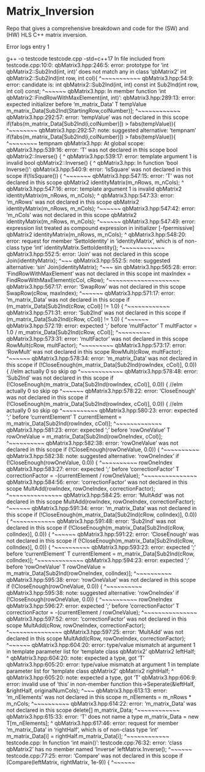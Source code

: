 # Matrix_Inversion
Repo that gives a comprehensive breakdown and code for the (SW) and (HW) HLS C++ matrix inversion.


Error logs  entry 1 

g++ -o testcode testcode.cpp -std=c++17
In file included from testcode.cpp:10:0:
qbMatrix3.hpp:246:5: error: prototype for ‘int qbMatrix2<T>::Sub2Ind(int, int)’ does not match any in class ‘qbMatrix2<T>’
 int qbMatrix2<T>::Sub2Ind(int row, int col){
     ^~~~~~~~~~~~
qbMatrix3.hpp:54:9: error: candidate is: int qbMatrix2<T>::Sub2Ind(int, int) const
     int Sub2Ind(int row, int col) const;
         ^~~~~~~
qbMatrix3.hpp: In member function ‘int qbMatrix2<T>::FindRowWithMaxElement(int, int)’:
qbMatrix3.hpp:289:13: error: expected initializer before ‘m_matrix_Data’
 T tempValue m_matrix_Data[Sub2Ind(StartingRow,colNumber)];
             ^~~~~~~~~~~~~
qbMatrix3.hpp:292:57: error: ‘tempValue’ was not declared in this scope
     if(fabs(m_matrix_Data[Sub2Ind(i,colNumber)]) > fabs(tempValue)){
                                                         ^~~~~~~~~
qbMatrix3.hpp:292:57: note: suggested alternative: ‘tempnam’
     if(fabs(m_matrix_Data[Sub2Ind(i,colNumber)]) > fabs(tempValue)){
                                                         ^~~~~~~~~
                                                         tempnam
qbMatrix3.hpp: At global scope:
qbMatrix3.hpp:539:16: error: ‘T’ was not declared in this scope
 bool qbMatrix2<T>::Inverse() {
                ^
qbMatrix3.hpp:539:17: error: template argument 1 is invalid
 bool qbMatrix2<T>::Inverse() {
                 ^
qbMatrix3.hpp: In function ‘bool Inverse()’:
qbMatrix3.hpp:540:9: error: ‘IsSquare’ was not declared in this scope
     if(!IsSquare()) {
         ^~~~~~~~
qbMatrix3.hpp:547:15: error: ‘T’ was not declared in this scope
     qbMatrix2<T> identityMatrix(m_nRows, m_nCols);
               ^
qbMatrix3.hpp:547:16: error: template argument 1 is invalid
     qbMatrix2<T> identityMatrix(m_nRows, m_nCols);
                ^
qbMatrix3.hpp:547:33: error: ‘m_nRows’ was not declared in this scope
     qbMatrix2<T> identityMatrix(m_nRows, m_nCols);
                                 ^~~~~~~
qbMatrix3.hpp:547:42: error: ‘m_nCols’ was not declared in this scope
     qbMatrix2<T> identityMatrix(m_nRows, m_nCols);
                                          ^~~~~~~
qbMatrix3.hpp:547:49: error: expression list treated as compound expression in initializer [-fpermissive]
     qbMatrix2<T> identityMatrix(m_nRows, m_nCols);
                                                 ^
qbMatrix3.hpp:548:20: error: request for member ‘SettoIdentity’ in ‘identityMatrix’, which is of non-class type ‘int’
     identityMatrix.SettoIdentity();
                    ^~~~~~~~~~~~~
qbMatrix3.hpp:552:5: error: ‘Join’ was not declared in this scope
     Join(identityMatrix);
     ^~~~
qbMatrix3.hpp:552:5: note: suggested alternative: ‘sin’
     Join(identityMatrix);
     ^~~~
     sin
qbMatrix3.hpp:565:28: error: ‘FindRowWithMaxElement’ was not declared in this scope
             int maxIndex = FindRowWithMaxElement(cCol, cRow);
                            ^~~~~~~~~~~~~~~~~~~~~
qbMatrix3.hpp:567:17: error: ‘SwapRow’ was not declared in this scope
                 SwapRow(cRow, maxIndex);
                 ^~~~~~~
qbMatrix3.hpp:571:17: error: ‘m_matrix_Data’ was not declared in this scope
             if (m_matrix_Data[Sub2Ind(cRow, cCol)] != 1.0) {
                 ^~~~~~~~~~~~~
qbMatrix3.hpp:571:31: error: ‘Sub2Ind’ was not declared in this scope
             if (m_matrix_Data[Sub2Ind(cRow, cCol)] != 1.0) {
                               ^~~~~~~
qbMatrix3.hpp:572:19: error: expected ‘;’ before ‘multFactor’
                 T multFactor = 1.0 / m_matrix_Data[Sub2Ind(cRow, cCol)];
                   ^~~~~~~~~~
qbMatrix3.hpp:573:31: error: ‘multFactor’ was not declared in this scope
                 RowMult(cRow, multFactor);
                               ^~~~~~~~~~
qbMatrix3.hpp:573:17: error: ‘RowMult’ was not declared in this scope
                 RowMult(cRow, multFactor);
                 ^~~~~~~
qbMatrix3.hpp:578:34: error: ‘m_matrix_Data’ was not declared in this scope
                 if (!CloseEnough(m_matrix_Data[Sub2Ind(rowIndex, cCol)], 0.0)) { //elm actually 0 so skip op
                                  ^~~~~~~~~~~~~
qbMatrix3.hpp:578:48: error: ‘Sub2Ind’ was not declared in this scope
                 if (!CloseEnough(m_matrix_Data[Sub2Ind(rowIndex, cCol)], 0.0)) { //elm actually 0 so skip op
                                                ^~~~~~~
qbMatrix3.hpp:578:22: error: ‘CloseEnough’ was not declared in this scope
                 if (!CloseEnough(m_matrix_Data[Sub2Ind(rowIndex, cCol)], 0.0)) { //elm actually 0 so skip op
                      ^~~~~~~~~~~
qbMatrix3.hpp:580:23: error: expected ‘;’ before ‘currentElement’
                     T currentElement = m_matrix_Data[Sub2Ind(rowIndex, cCol)];
                       ^~~~~~~~~~~~~~
qbMatrix3.hpp:581:23: error: expected ‘;’ before ‘rowOneValue’
                     T rowOneValue = m_matrix_Data[Sub2Ind(rowOneIndex, cCol)];
                       ^~~~~~~~~~~
qbMatrix3.hpp:582:38: error: ‘rowOneValue’ was not declared in this scope
                     if (!CloseEnough(rowOneValue, 0.0)) {
                                      ^~~~~~~~~~~
qbMatrix3.hpp:582:38: note: suggested alternative: ‘rowOneIndex’
                     if (!CloseEnough(rowOneValue, 0.0)) {
                                      ^~~~~~~~~~~
                                      rowOneIndex
qbMatrix3.hpp:583:27: error: expected ‘;’ before ‘correctionFactor’
                         T correctionFactor = -(currentElement / rowOneValue);
                           ^~~~~~~~~~~~~~~~
qbMatrix3.hpp:584:56: error: ‘correctionFactor’ was not declared in this scope
                         MultAdd(rowIndex, rowOneIndex, correctionFactor);
                                                        ^~~~~~~~~~~~~~~~
qbMatrix3.hpp:584:25: error: ‘MultAdd’ was not declared in this scope
                         MultAdd(rowIndex, rowOneIndex, correctionFactor);
                         ^~~~~~~
qbMatrix3.hpp:591:34: error: ‘m_matrix_Data’ was not declared in this scope
                 if (!CloseEnough(m_matrix_Data[Sub2Ind(cRow, colIndex)], 0.0)) {
                                  ^~~~~~~~~~~~~
qbMatrix3.hpp:591:48: error: ‘Sub2Ind’ was not declared in this scope
                 if (!CloseEnough(m_matrix_Data[Sub2Ind(cRow, colIndex)], 0.0)) {
                                                ^~~~~~~
qbMatrix3.hpp:591:22: error: ‘CloseEnough’ was not declared in this scope
                 if (!CloseEnough(m_matrix_Data[Sub2Ind(cRow, colIndex)], 0.0)) {
                      ^~~~~~~~~~~
qbMatrix3.hpp:593:23: error: expected ‘;’ before ‘currentElement’
                     T currentElement = m_matrix_Data[Sub2Ind(cRow, colIndex)];
                       ^~~~~~~~~~~~~~
qbMatrix3.hpp:594:23: error: expected ‘;’ before ‘rowOneValue’
                     T rowOneValue = m_matrix_Data[Sub2Ind(rowOneIndex, colIndex)];
                       ^~~~~~~~~~~
qbMatrix3.hpp:595:38: error: ‘rowOneValue’ was not declared in this scope
                     if (!CloseEnough(rowOneValue, 0.0)) {
                                      ^~~~~~~~~~~
qbMatrix3.hpp:595:38: note: suggested alternative: ‘rowOneIndex’
                     if (!CloseEnough(rowOneValue, 0.0)) {
                                      ^~~~~~~~~~~
                                      rowOneIndex
qbMatrix3.hpp:596:27: error: expected ‘;’ before ‘correctionFactor’
                         T correctionFactor = -(currentElement / rowOneValue);
                           ^~~~~~~~~~~~~~~~
qbMatrix3.hpp:597:52: error: ‘correctionFactor’ was not declared in this scope
                         MultAdd(cRow, rowOneIndex, correctionFactor);
                                                    ^~~~~~~~~~~~~~~~
qbMatrix3.hpp:597:25: error: ‘MultAdd’ was not declared in this scope
                         MultAdd(cRow, rowOneIndex, correctionFactor);
                         ^~~~~~~
qbMatrix3.hpp:604:20: error: type/value mismatch at argument 1 in template parameter list for ‘template<class T> class qbMatrix2’
         qbMatrix2<T> leftHalf;
                    ^
qbMatrix3.hpp:604:20: note:   expected a type, got ‘T’
qbMatrix3.hpp:605:20: error: type/value mismatch at argument 1 in template parameter list for ‘template<class T> class qbMatrix2’
         qbMatrix2<T> rightHalf;
                    ^
qbMatrix3.hpp:605:20: note:   expected a type, got ‘T’
qbMatrix3.hpp:606:9: error: invalid use of ‘this’ in non-member function
         this->Seperate(&leftHalf, &rightHalf, originalNumCols);
         ^~~~
qbMatrix3.hpp:613:13: error: ‘m_nElements’ was not declared in this scope
             m_nElements = m_nRows * m_nCols;
             ^~~~~~~~~~~
qbMatrix3.hpp:614:22: error: ‘m_matrix_Data’ was not declared in this scope
             delete[] m_matrix_Data;
                      ^~~~~~~~~~~~~
qbMatrix3.hpp:615:33: error: ‘T’ does not name a type
             m_matrix_Data = new T[m_nElements];
                                 ^
qbMatrix3.hpp:617:46: error: request for member ‘m_matrix_Data’ in ‘rightHalf’, which is of non-class type ‘int’
                 m_matrix_Data[i] = rightHalf.m_matrix_Data[i];
                                              ^~~~~~~~~~~~~
testcode.cpp: In function ‘int main()’:
testcode.cpp:76:32: error: ‘class qbMatrix2<double>’ has no member named ‘Inverse’
                     leftMatrix.Inverse();
                                ^~~~~~~
testcode.cpp:77:25: error: ‘Compare’ was not declared in this scope
                     if (Compare(leftMatrix, rightMatrix, 1e-9)) {
                         ^~~~~~~
